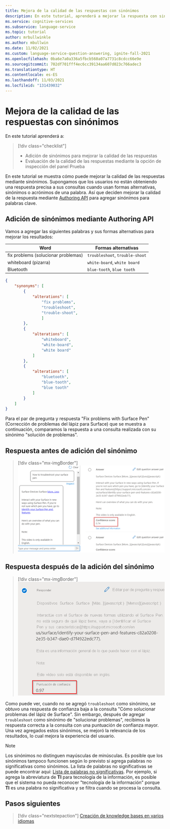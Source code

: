 ```yaml
---
title: Mejora de la calidad de las respuestas con sinónimos
description: En este tutorial, aprenderá a mejorar la respuesta con sinónimos y palabras alternativas.
ms.service: cognitive-services
ms.subservice: language-service
ms.topic: tutorial
author: mrbullwinkle
ms.author: mbullwin
ms.date: 11/02/2021
ms.custom: language-service-question-answering, ignite-fall-2021
ms.openlocfilehash: 0ba6e7a0a336a5fbcb560a07a7731c8cdcc66e9e
ms.sourcegitcommit: 702df701fff4ec6cc39134aa607d023c766adec3
ms.translationtype: HT
ms.contentlocale: es-ES
ms.lasthandoff: 11/03/2021
ms.locfileid: "131439032"
---
```

# <a name="improve-quality-of-response-with-synonyms"></a>Mejora de la calidad de las respuestas con sinónimos

En este tutorial aprenderá a:

> [!div class="checklist"]
> * Adición de sinónimos para mejorar la calidad de las respuestas
> * Evaluación de la calidad de las respuestas mediante la opción de inspección del panel Prueba

En este tutorial se muestra cómo puede mejorar la calidad de las respuestas mediante sinónimos. Supongamos que los usuarios no están obteniendo una respuesta precisa a sus consultas cuando usan formas alternativas, sinónimos o acrónimos de una palabra. Así que deciden mejorar la calidad de la respuesta mediante [Authoring API](/rest/api/cognitiveservices-qnamaker/QnAMaker4.0/Alterations) para agregar sinónimos para palabras clave.

## <a name="add-synonyms-using-authoring-api"></a>Adición de sinónimos mediante Authoring API

Vamos a agregar las siguientes palabras y sus formas alternativas para mejorar los resultados:

|Word | Formas alternativas|
|--------------|--------------------------------|
| fix problems (solucionar problemas) | `troubleshoot`, `trouble-shoot`|
| whiteboard (pizarra)   | `white-board`, `white board`   |
| Bluetooth    | `blue-tooth`, `blue tooth`     |

```json
{
    "synonyms": [
        {
            "alterations": [
                "fix problems",
                "troubleshoot",
                "trouble-shoot",
                ]
        },
        {
            "alterations": [
                "whiteboard",
                "white-board",
                "white board"
            ]
        },
        {
            "alterations": [
                "bluetooth",
                "blue-tooth",
                "blue tooth"
            ]
        }
    ]
}

```

Para el par de pregunta y respuesta "Fix problems with Surface Pen" (Corrección de problemas del lápiz para Surface) que se muestra a continuación, comparamos la respuesta a una consulta realizada con su sinónimo "solución de problemas".

## <a name="response-before-addition-of-synonym"></a>Respuesta antes de adición del sinónimo

> [!div class="mx-imgBorder"]
> [ ![Captura de pantalla con una puntuación de confianza de 0,74 resaltada en rojo]( ../media/adding-synonyms/score.png) ]( ../media/adding-synonyms/score.png#lightbox)

## <a name="response-after-addition-of-synonym"></a>Respuesta después de la adición del sinónimo

> [!div class="mx-imgBorder"]
> [ ![Captura de pantalla con una puntuación de confianza de 0,97 resaltada en rojo]( ../media/adding-synonyms/score-improvement.png) ]( ../media/adding-synonyms/score-improvement.png#lightbox)

Como puede ver, cuando no se agregó `troubleshoot` como sinónimo, se obtuvo una respuesta de confianza baja a la consulta "Cómo solucionar problemas del lápiz de Surface". Sin embargo, después de agregar `troubleshoot` como sinónimo de "solucionar problemas", recibimos la respuesta correcta a la consulta con una puntuación de confianza mayor. Una vez agregados estos sinónimos, se mejoró la relevancia de los resultados, lo cual mejora la experiencia del usuario.

> [!NOTE]
> Los sinónimos no distinguen mayúsculas de minúsculas. Es posible que los sinónimos tampoco funcionen según lo previsto si agrega palabras no significativas como sinónimos. La lista de palabras no significativas se puede encontrar aquí: [Lista de palabras no significativas](https://github.com/Azure-Samples/azure-search-sample-data/blob/master/STOPWORDS.md).
> Por ejemplo, si agrega la abreviatura de **TI** para tecnología de la información, es posible que el sistema no pueda reconocer "tecnología de la información" porque **TI** es una palabra no significativa y se filtra cuando se procesa la consulta.

## <a name="next-steps"></a>Pasos siguientes

> [!div class="nextstepaction"]
> [Creación de knowledge bases en varios idiomas](multiple-languages.md)
